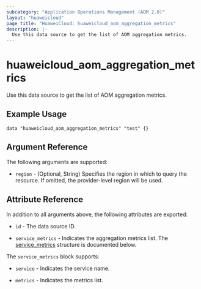 ```yaml
---
subcategory: "Application Operations Management (AOM 2.0)"
layout: "huaweicloud"
page_title: "HuaweiCloud: huaweicloud_aom_aggregation_metrics"
description: |-
  Use this data source to get the list of AOM aggregation metrics.
---
```


# huaweicloud_aom_aggregation_metrics

Use this data source to get the list of AOM aggregation metrics.

## Example Usage

```hcl
data "huaweicloud_aom_aggregation_metrics" "test" {}
```

## Argument Reference

The following arguments are supported:

* `region` - (Optional, String) Specifies the region in which to query the resource.
  If omitted, the provider-level region will be used.

## Attribute Reference

In addition to all arguments above, the following attributes are exported:

* `id` - The data source ID.

* `service_metrics` - Indicates the aggregation metrics list.
  The [service_metrics](#service_metrics_struct) structure is documented below.

<a name="service_metrics_struct"></a>
The `service_metrics` block supports:

* `service` - Indicates the service name.

* `metrics` - Indicates the metrics list.
